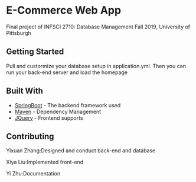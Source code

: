 # E-Commerce Web App


Final project of INFSCI 2710: Database Management Fall 2019, University of Pittsburgh

## Getting Started

Pull and custormize your database setup in application.yml. Then you can run your back-end server and load the homepage


## Built With

* [SpringBoot](https://spring.io/projects/spring-boot) - The backend framework used
* [Maven](https://maven.apache.org/) - Dependency Management
* [JQuery](https://jquery.com/) - Frontend supports

## Contributing
<p>Yixuan Zhang:Designed and conduct back-end and database </p>
<p>Xiya Liu:Implemented front-end </p>
<p>Yi Zhu:Documentation </p>



